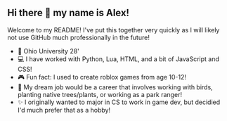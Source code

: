 ## Hi there 👋 my name is Alex!

Welcome to my README! I've put this together very quickly as I will likely not use GitHub much professionally in the future!

- 📗 Ohio University 28'
- 💻 I have worked with Python, Lua, HTML, and a bit of JavaScript and CSS!
- 🎮 Fun fact: I used to create roblox games from age 10-12!
- 🐓 My dream job would be a career that involves working with birds, planting native trees/plants, or working as a park ranger!
- ✨ I originally wanted to major in CS to work in game dev, but decidied I'd much prefer that as a hobby!

<!--
**alexehay/alexehay** is a ✨ _special_ ✨ repository because its `README.md` (this file) appears on your GitHub profile.

Here are some ideas to get you started:

- 🔭 I’m currently working on ...
- 🌱 I’m currently learning ...
- 👯 I’m looking to collaborate on ...
- 🤔 I’m looking for help with ...
- 💬 Ask me about ...
- 📫 How to reach me: ...
- 😄 Pronouns: ...
- ⚡ Fun fact: ...
-->
